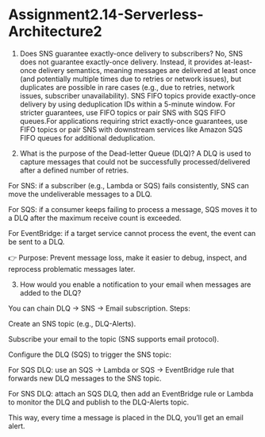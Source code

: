 # Assignment2.14-Serverless-Architecture2

1. Does SNS guarantee exactly-once delivery to subscribers?
   No, SNS does not guarantee exactly-once delivery. Instead, it provides at-least-once delivery semantics, meaning messages are delivered at least once (and potentially multiple times due to retries or network issues), but duplicates are
   possible in rare cases (e.g., due to retries, network issues, subscriber unavailability).
   SNS FIFO topics provide exactly-once delivery by using deduplication IDs within a 5-minute window. For stricter guarantees, use FIFO topics or pair SNS with SQS FIFO queues.For applications requiring strict exactly-once guarantees, use FIFO     topics or pair SNS with downstream services like Amazon SQS FIFO queues for additional deduplication.

2. What is the purpose of the Dead-letter Queue (DLQ)?
A DLQ is used to capture messages that could not be successfully processed/delivered after a defined number of retries.

For SNS: if a subscriber (e.g., Lambda or SQS) fails consistently, SNS can move the undeliverable messages to a DLQ.

For SQS: if a consumer keeps failing to process a message, SQS moves it to a DLQ after the maximum receive count is exceeded.

For EventBridge: if a target service cannot process the event, the event can be sent to a DLQ.

👉 Purpose: Prevent message loss, make it easier to debug, inspect, and reprocess problematic messages later.


3. How would you enable a notification to your email when messages are added to the DLQ?

You can chain DLQ → SNS → Email subscription. Steps:

Create an SNS topic (e.g., DLQ-Alerts).

Subscribe your email to the topic (SNS supports email protocol).

Configure the DLQ (SQS) to trigger the SNS topic:

For SQS DLQ: use an SQS → Lambda or SQS → EventBridge rule that forwards new DLQ messages to the SNS topic.

For SNS DLQ: attach an SQS DLQ, then add an EventBridge rule or Lambda to monitor the DLQ and publish to the DLQ-Alerts topic.

This way, every time a message is placed in the DLQ, you’ll get an email alert.
